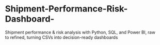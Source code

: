 # Shipment-Performance-Risk-Dashboard-
Shipment performance &amp; risk analysis with Python, SQL, and Power BI, raw to refined, turning CSVs into decision-ready dashboards
